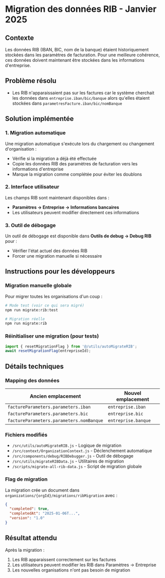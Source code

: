 # Migration des données RIB - Janvier 2025

## Contexte

Les données RIB (IBAN, BIC, nom de la banque) étaient historiquement stockées dans les paramètres de facturation. Pour une meilleure cohérence, ces données doivent maintenant être stockées dans les informations d'entreprise.

## Problème résolu

- Les RIB n'apparaissaient pas sur les factures car le système cherchait les données dans `entreprise.iban/bic/banque` alors qu'elles étaient stockées dans `parametresFacture.iban/bic/nomBanque`

## Solution implémentée

### 1. Migration automatique

Une migration automatique s'exécute lors du chargement ou changement d'organisation :
- Vérifie si la migration a déjà été effectuée
- Copie les données RIB des paramètres de facturation vers les informations d'entreprise
- Marque la migration comme complétée pour éviter les doublons

### 2. Interface utilisateur

Les champs RIB sont maintenant disponibles dans :
- **Paramètres → Entreprise → Informations bancaires**
- Les utilisateurs peuvent modifier directement ces informations

### 3. Outil de débogage

Un outil de débogage est disponible dans **Outils de debug → Debug RIB** pour :
- Vérifier l'état actuel des données RIB
- Forcer une migration manuelle si nécessaire

## Instructions pour les développeurs

### Migration manuelle globale

Pour migrer toutes les organisations d'un coup :

```bash
# Mode test (voir ce qui sera migré)
npm run migrate:rib:test

# Migration réelle
npm run migrate:rib
```

### Réinitialiser une migration (pour tests)

```javascript
import { resetMigrationFlag } from '@/utils/autoMigrateRIB';
await resetMigrationFlag(entrepriseId);
```

## Détails techniques

### Mapping des données

| Ancien emplacement | Nouvel emplacement |
|-------------------|-------------------|
| `factureParameters.parameters.iban` | `entreprise.iban` |
| `factureParameters.parameters.bic` | `entreprise.bic` |
| `factureParameters.parameters.nomBanque` | `entreprise.banque` |

### Fichiers modifiés

- `/src/utils/autoMigrateRIB.js` - Logique de migration
- `/src/context/OrganizationContext.js` - Déclenchement automatique
- `/src/components/debug/RIBDebugger.js` - Outil de débogage
- `/src/utils/migrateRIBData.js` - Utilitaires de migration
- `/scripts/migrate-all-rib-data.js` - Script de migration globale

### Flag de migration

La migration crée un document dans `organizations/{orgId}/migrations/ribMigration` avec :
```json
{
  "completed": true,
  "completedAt": "2025-01-06T...",
  "version": "1.0"
}
```

## Résultat attendu

Après la migration :
1. Les RIB apparaissent correctement sur les factures
2. Les utilisateurs peuvent modifier les RIB dans Paramètres → Entreprise
3. Les nouvelles organisations n'ont pas besoin de migration